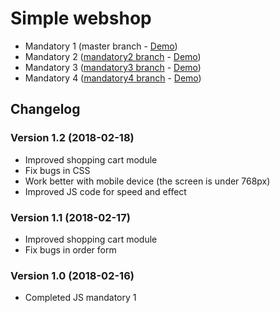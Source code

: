 # Simple webshop
* Mandatory 1 (master branch - [Demo](https://nguyenkhois.github.io/js-mandatory-web-shop/views/))
* Mandatory 2 ([mandatory2 branch](https://github.com/nguyenkhois/js-mandatory-web-shop/tree/mandatory2) - [Demo](https://nguyenkhois.github.io/js-mandatory-web-shop/demo/mandatory2/views/))
* Mandatory 3 ([mandatory3 branch](https://github.com/nguyenkhois/js-mandatory-web-shop/tree/mandatory2) - [Demo](https://nguyenkhois.github.io/js-mandatory-web-shop/demo/mandatory3/views/))
* Mandatory 4 ([mandatory4 branch](https://github.com/nguyenkhois/js-mandatory-web-shop/tree/mandatory2) - [Demo](https://nguyenkhois.github.io/js-mandatory-web-shop/demo/mandatory4/views/))

## Changelog
### Version 1.2 (2018-02-18)
* Improved shopping cart module
* Fix bugs in CSS
* Work better with mobile device (the screen is under 768px)
* Improved JS code for speed and effect

### Version 1.1 (2018-02-17)
* Improved shopping cart module
* Fix bugs in order form

### Version 1.0 (2018-02-16)
* Completed JS mandatory 1